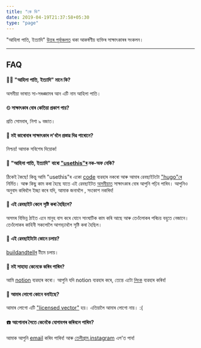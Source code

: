 ```yaml
---
title: "কে ডি"
date: 2019-04-19T21:37:58+05:30
type: "page"
---
```


"আহিলা পাতি, ইত্যাদি" [উত্তৰ পূৰ্বাঞ্চলত](https://en.wikipedia.org/wiki/Northeast_India) থকা আকৰ্ষণীয় ব্যক্তিৰ সাক্ষাৎকাৰৰ সংকলন।


---

## FAQ

#### 👨‍🏭 "আহিলা পাতি, ইত্যাদি" মানে কি?
অসমীয়া ভাষাত সা-সৰঙ্জামৰ আন এটি নাম আহিলা পাতি।

#### ⏲ সাক্ষাৎকাৰ বোৰ কেতিয়া প্ৰকাশ পায়?
প্ৰতি সোমবাৰ, নিশা ৯ বজাত।

#### 💇 মই কাৰোবাৰ সাক্ষাৎকাৰ ল'বলৈ প্ৰস্তাৱ দিৱ পাৰোনে?
নিশ্চয়! আমাক সবিশেষ দিয়োক!

#### 👮 "আহিলা পাতি, ইত্যাদি"‌‌ বাৰো ["usethis"ৰ](https://usesthis.com/) নক-অফ নেকি?
ঠিকেই কৈছে! কিন্তু আমি "usethis"ৰ একো [code](https://github.com/waferbaby/usesthis) ব্যৱহাৰ নকৰো আৰু আমাৰ ৱেবছাইটটো ["hugo"ৰে](https://github.com/buildandtell/ahilapaati) নিৰ্মিত। আৰু কিছু কাম কৰা হৈছে যাতে এই ৱেবছাইটত [অসমীয়াত](/) সাক্ষাৎকাৰ বোৰ আপুনি পঢ়িব পাৰিব। 
আপুনিও অনুবাদ কৰিবলৈ ইচ্ছা কৰে যদি, আমাক জনাবলৈ , সংকোশ নকৰিব!

#### 📝 এই ৱেবছাইট‌‌ কেলে সৃষ্টি কৰা হৈছিলে? 
অসমৰ বিভিন্ন ঠাইত‌‌ এনে মানুহ বাস কৰে ‌যোনে সাংঘাটিক কাম কৰি আছে আৰু তেওঁলোকৰ পৰিচয় বহুতে নেজানে। তেওঁলোকৰ ‌কাহিনী সকলোলৈ আগবঢ়াবলৈ সৃষ্টি কৰা হৈছিল।

#### 🏃 এই ৱেবছাইটটো কোনে চলায়?
[buildandtellৰ](https://github.com/buildandtell) টীমে চলায়।

#### 💸 মই সাহায্য কেনেকে কৰিব পাৰিম?
আমি [notion](https://www.notion.so/?r=d8c207de26714fea8c17301381ecbce) ব্যৱহাৰ কৰো। আপুনি যদি notion ব্যৱহাৰ কৰে, তেন্তে এটো [লিংক](https://www.notion.so/?r=d8c207de26714fea8c17301381ecbced) ব্যৱহাৰ কৰিব!

#### 🎨 আমাৰ লোগো কোনে বনাইছে?
আমাৰ লোগো এটি ["licensed vector"](https://pixabay.com/vectors/feather-inkwell-obsolete-1300305/) হয়। এতিয়ালৈ আমাৰ লোগো ‌নায়। :(

#### ☎️ আপোনাৰ সৈতে কেনেকৈ যোগাযগৰ কৰিবলে পাৰিম?
আমাক আপুনি [email](ahilapaati@gmail.com) কৰিব পাৰিব! আৰু [তেলীগ্ৰাম](https://t.me/ahilapaati),[instagram]() এপ'ত পাব!


